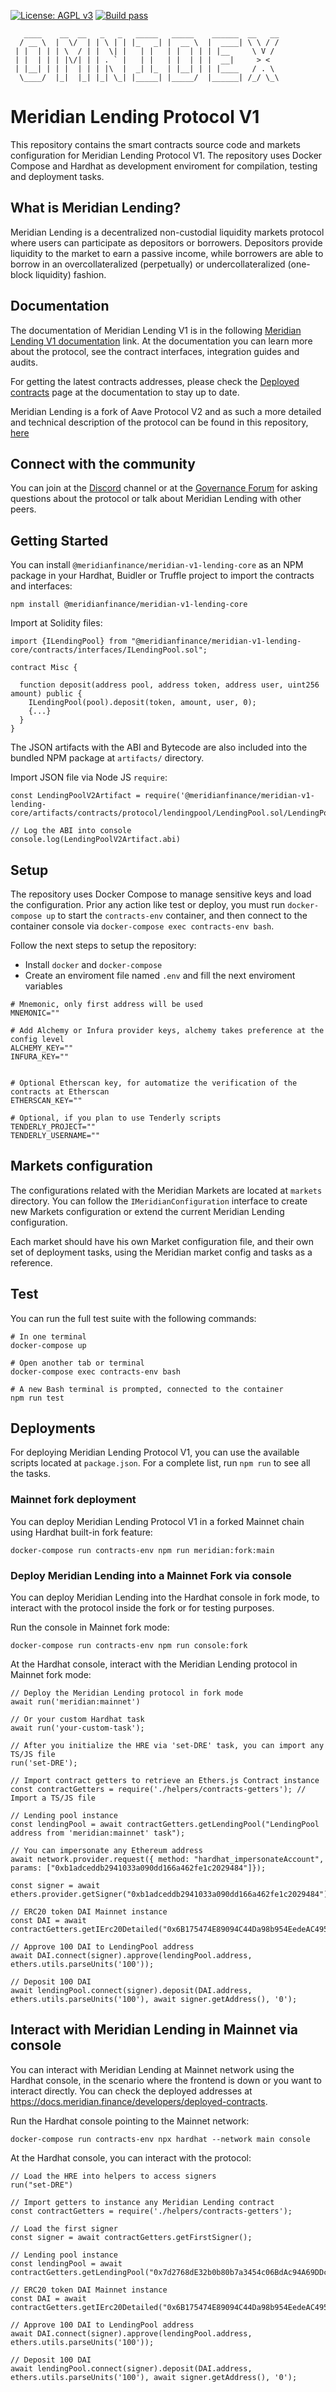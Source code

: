[![License: AGPL v3](https://img.shields.io/badge/License-AGPL%20v3-blue.svg)](https://www.gnu.org/licenses/agpl-3.0)
[![Build pass](https://github.com/MeridianFinance/meridian-v1-lending-core/actions/workflows/node.js.yml/badge.svg)](https://github.com/meridianfinance/meridian-v1-lending-core/actions/workflows/node.js.yml)
```
   ____    __  __   _   _   _____   _____    ______  __   __
  / __ \  |  \/  | | \ | | |_   _| |  __ \  |  ____| \ \ / /
 | |  | | | \  / | |  \| |   | |   | |  | | | |__     \ V / 
 | |  | | | |\/| | | . ` |   | |   | |  | | |  __|     > <  
 | |__| | | |  | | | |\  |  _| |_  | |__| | | |____   / . \ 
  \____/  |_|  |_| |_| \_| |_____| |_____/  |______| /_/ \_\
```

# Meridian Lending Protocol V1

This repository contains the smart contracts source code and markets configuration for Meridian Lending Protocol V1. The repository uses Docker Compose and Hardhat as development enviroment for compilation, testing and deployment tasks.

## What is Meridian Lending?

Meridian Lending is a decentralized non-custodial liquidity markets protocol where users can participate as depositors or borrowers. Depositors provide liquidity to the market to earn a passive income, while borrowers are able to borrow in an overcollateralized (perpetually) or undercollateralized (one-block liquidity) fashion.

## Documentation

The documentation of Meridian Lending V1 is in the following [Meridian Lending V1 documentation](https://docs.meridian.finance/developers/v/1.0/) link. At the documentation you can learn more about the protocol, see the contract interfaces, integration guides and audits.

For getting the latest contracts addresses, please check the [Deployed contracts](https://docs.meridian.finance/developers/v/1.0/deployed-contracts/deployed-contracts) page at the documentation to stay up to date.

Meridian Lending is a fork of Aave Protocol V2 and as such a more detailed and technical description of the protocol can be found in this repository, [here](./aave-v2-whitepaper.pdf)



## Connect with the community

You can join at the [Discord](https://discord.com/invite/P7ezrGbD) channel or at the [Governance Forum](https://governance.meridian.finance/) for asking questions about the protocol or talk about Meridian Lending with other peers.

## Getting Started

You can install `@meridianfinance/meridian-v1-lending-core` as an NPM package in your Hardhat, Buidler or Truffle project to import the contracts and interfaces:

`npm install @meridianfinance/meridian-v1-lending-core`

Import at Solidity files:

```
import {ILendingPool} from "@meridianfinance/meridian-v1-lending-core/contracts/interfaces/ILendingPool.sol";

contract Misc {

  function deposit(address pool, address token, address user, uint256 amount) public {
    ILendingPool(pool).deposit(token, amount, user, 0);
    {...}
  }
}
```

The JSON artifacts with the ABI and Bytecode are also included into the bundled NPM package at `artifacts/` directory.

Import JSON file via Node JS `require`:

```
const LendingPoolV2Artifact = require('@meridianfinance/meridian-v1-lending-core/artifacts/contracts/protocol/lendingpool/LendingPool.sol/LendingPool.json');

// Log the ABI into console
console.log(LendingPoolV2Artifact.abi)
```

## Setup

The repository uses Docker Compose to manage sensitive keys and load the configuration. Prior any action like test or deploy, you must run `docker-compose up` to start the `contracts-env` container, and then connect to the container console via `docker-compose exec contracts-env bash`.

Follow the next steps to setup the repository:

- Install `docker` and `docker-compose`
- Create an enviroment file named `.env` and fill the next enviroment variables

```
# Mnemonic, only first address will be used
MNEMONIC=""

# Add Alchemy or Infura provider keys, alchemy takes preference at the config level
ALCHEMY_KEY=""
INFURA_KEY=""


# Optional Etherscan key, for automatize the verification of the contracts at Etherscan
ETHERSCAN_KEY=""

# Optional, if you plan to use Tenderly scripts
TENDERLY_PROJECT=""
TENDERLY_USERNAME=""

```

## Markets configuration

The configurations related with the Meridian Markets are located at `markets` directory. You can follow the `IMeridianConfiguration` interface to create new Markets configuration or extend the current Meridian Lending configuration.

Each market should have his own Market configuration file, and their own set of deployment tasks, using the Meridian market config and tasks as a reference.

## Test

You can run the full test suite with the following commands:

```
# In one terminal
docker-compose up

# Open another tab or terminal
docker-compose exec contracts-env bash

# A new Bash terminal is prompted, connected to the container
npm run test
```

## Deployments

For deploying Meridian Lending Protocol V1, you can use the available scripts located at `package.json`. For a complete list, run `npm run` to see all the tasks.


### Mainnet fork deployment

You can deploy Meridian Lending Protocol V1 in a forked Mainnet chain using Hardhat built-in fork feature:

```
docker-compose run contracts-env npm run meridian:fork:main
```

### Deploy Meridian Lending into a Mainnet Fork via console

You can deploy Meridian Lending into the Hardhat console in fork mode, to interact with the protocol inside the fork or for testing purposes.

Run the console in Mainnet fork mode:

```
docker-compose run contracts-env npm run console:fork
```

At the Hardhat console, interact with the Meridian Lending protocol in Mainnet fork mode:

```
// Deploy the Meridian Lending protocol in fork mode
await run('meridian:mainnet')

// Or your custom Hardhat task
await run('your-custom-task');

// After you initialize the HRE via 'set-DRE' task, you can import any TS/JS file
run('set-DRE');

// Import contract getters to retrieve an Ethers.js Contract instance
const contractGetters = require('./helpers/contracts-getters'); // Import a TS/JS file

// Lending pool instance
const lendingPool = await contractGetters.getLendingPool("LendingPool address from 'meridian:mainnet' task");

// You can impersonate any Ethereum address
await network.provider.request({ method: "hardhat_impersonateAccount",  params: ["0xb1adceddb2941033a090dd166a462fe1c2029484"]});

const signer = await ethers.provider.getSigner("0xb1adceddb2941033a090dd166a462fe1c2029484")

// ERC20 token DAI Mainnet instance
const DAI = await contractGetters.getIErc20Detailed("0x6B175474E89094C44Da98b954EedeAC495271d0F");

// Approve 100 DAI to LendingPool address
await DAI.connect(signer).approve(lendingPool.address, ethers.utils.parseUnits('100'));

// Deposit 100 DAI
await lendingPool.connect(signer).deposit(DAI.address, ethers.utils.parseUnits('100'), await signer.getAddress(), '0');

```

## Interact with Meridian Lending in Mainnet via console

You can interact with Meridian Lending at Mainnet network using the Hardhat console, in the scenario where the frontend is down or you want to interact directly. You can check the deployed addresses at https://docs.meridian.finance/developers/deployed-contracts.

Run the Hardhat console pointing to the Mainnet network:

```
docker-compose run contracts-env npx hardhat --network main console
```

At the Hardhat console, you can interact with the protocol:

```
// Load the HRE into helpers to access signers
run("set-DRE")

// Import getters to instance any Meridian Lending contract
const contractGetters = require('./helpers/contracts-getters');

// Load the first signer
const signer = await contractGetters.getFirstSigner();

// Lending pool instance
const lendingPool = await contractGetters.getLendingPool("0x7d2768dE32b0b80b7a3454c06BdAc94A69DDc7A9");

// ERC20 token DAI Mainnet instance
const DAI = await contractGetters.getIErc20Detailed("0x6B175474E89094C44Da98b954EedeAC495271d0F");

// Approve 100 DAI to LendingPool address
await DAI.connect(signer).approve(lendingPool.address, ethers.utils.parseUnits('100'));

// Deposit 100 DAI
await lendingPool.connect(signer).deposit(DAI.address, ethers.utils.parseUnits('100'), await signer.getAddress(), '0');
```
